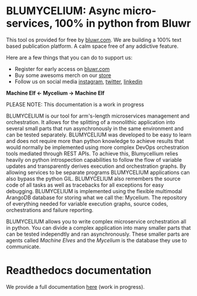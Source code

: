 BLUMYCELIUM: Async micro-services, 100% in python from Bluwr
============================================================

This tool os provided for free by [bluwr.com](https://bluwr.com). We are building a 100% text based publication platform. A calm space free of any addictive feature.

Here are a few things that you can do to support us:
 - Register for early access on [bluwr.com](https://bluwr.com)
 - Buy some awesoms merch on our [store](https://store.bluwr.com)
 - Follow us on social media [instagram](https://www.instagram.com/bluwr_official/), [twitter](https://twitter.com/bluwr_official), [linkedin](https://www.linkedin.com/company/bluwr)
 

**Machine Elf <- Mycelium -> Machine Elf**

PLEASE NOTE: This documentation is a work in progress

BLUMYCELIUM is our tool for arm's-length microservices management and orchestration. It allows for the splitting of a monolithic application into several small parts that run asynchronously in the same environment and can be tested separately. BLUMYCELIUM was developed to be easy to learn and does not require more than python knowledge to achieve results that would normally be implemented using more complex DevOps orchestration tools mediated through REST APIs. To achieve this, Blumycellium relies heavily on python introspection capabilities to follow the flow of variable updates and transparently derives execution and orchestration graphs. By allowing services to be separate programs BLUMYCELIUM applications can also bypass the python GIL. BLUMYCELIUM also remembers the source code of all tasks as well as tracebacks for all exceptions for easy debugging. BLUMYCELIUM is implemented using the flexible multimodal ArangoDB database for storing what we call the: Mycelium. The repository of everything needed for variable execution graphs, source codes, orchestrations and failure reporting.

BLUMYCELIUM allows you to write complex microservice orchestration all in python. You can divide a complex application into many smaller parts that can be tested independtly and ran asynchronously. These smaller parts are agents called *Machine Elves* and the *Mycelium* is the database they use to communicate.


 
Readthedocs documentation
=========================

We provide a full documentation [here](https://blumycelium.readthedocs.io/en/latest/index.html) (work in progress).
